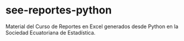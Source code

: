 # see-reportes-python
Material del Curso de Reportes en Excel generados desde Python en la Sociedad Ecuatoriana de Estadística.
